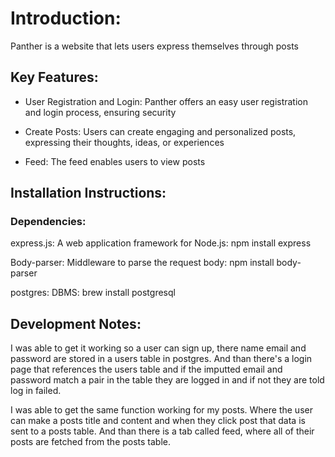 # Introduction:
Panther is a  website that lets users express themselves through posts 


## Key Features:

- User Registration and Login: Panther offers an easy user registration and login process, ensuring security

- Create Posts: Users can create engaging and personalized posts, expressing their thoughts, ideas, or experiences

- Feed: The feed enables users to view posts 


## Installation Instructions:

### Dependencies:

express.js: A web application framework for Node.js:
npm install express

Body-parser: Middleware to parse the request body:
npm install body-parser

postgres: DBMS:
brew install postgresql

## Development Notes:

I was able to get it working so a user can sign up, there name email and password are stored in a users table in postgres. And than there's a login page that references the users table and if the imputted email and password match a pair in the table they are logged in and if not they are told log in failed.

I was able to get the same function working for my posts. Where the user can make a posts title and content and when they click post that data is sent to a posts table. And than there is a tab called feed, where all of their posts are fetched from the posts table.
